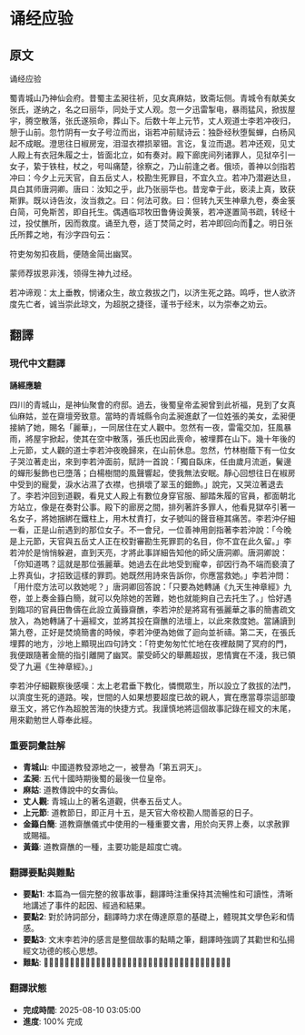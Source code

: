 # 诵经应验

## 原文

诵经应验

蜀青城山乃神仙会府。昔蜀主孟昶往祈，见女真麻姑，致斋坛侧。青城令有献美女张氏，遂纳之，名之曰丽华，同处于丈人观。忽一夕迅雷掣电，暴雨猛风，掀拔屋宇，腾空散落，张氏遂殒命，葬山下。后数十年上元节，丈人观道士李若冲夜归，憩于山前。忽竹阴有一女子号泣而出，诣若冲前赋诗云：独卧经秋堕鬓蝉，白杨风起不成眠。澄思往日椒房宠，泪湿衣襟损翠钿。言讫，复泣而退。若冲还观，见丈人殿上有衣冠朱履之士，皆面北立，如有奏对。殿下廊庑间列诸罪人，见狱卒引一女子，絷于铁柱，杖之，号叫痛楚，徐察之，乃山前逢之者。俄顷，善神以剑指若冲曰：今夕上元天官，自五岳丈人，校勘生死罪目，不宜久立。若冲乃潜避达旦，具白其师唐洞卿。唐曰：汝知之乎，此乃张丽华也。昔宠幸于此，亵渎上真，致获斯罪。既以诗告汝，汝当救之。曰：何法可救。曰：但转九天生神章九卷，奏金箓白简，可免斯苦，即自托生。偶遇临邛牧田鲁俦设黄箓，若冲遂置简书疏，转经十过，投仗醮所，因而救度。诵至九卷，适丁焚简之时，若冲即回向而𦶟之。明日张氏所葬之地，有沙字四句云：

符吏匆匆扣夜扃，便随金简出幽冥。

蒙师荐拔恩非浅，领得生神九过经。

若冲谛观：太上垂教，悯诸众生，故立救拔之门，以济生死之路。鸣呼，世人欲济度先亡者，诚当崇此琼文，为超脱之捷径，谨书于经末，以为崇奉之劝云。

## 翻譯

### 現代中文翻譯
**誦經應驗**

四川的青城山，是神仙聚會的府邸。過去，後蜀皇帝孟昶曾到此祈福，見到了女真仙麻姑，並在齋壇旁致意。當時的青城縣令向孟昶進獻了一位姓張的美女，孟昶便接納了她，賜名「麗華」，一同居住在丈人觀中。忽然有一夜，雷電交加，狂風暴雨，將屋宇掀起，使其在空中散落，張氏也因此喪命，被埋葬在山下。幾十年後的上元節，丈人觀的道士李若沖夜晚歸來，在山前休息。忽然，竹林樹蔭下有一位女子哭泣著走出，來到李若沖面前，賦詩一首說：「獨自臥床，任由歲月流逝，鬢邊的蟬形髮飾也已墮落；白楊樹間的風聲響起，使我無法安眠。靜心回想往日在椒房中受到的寵愛，淚水沾濕了衣襟，也損壞了翠玉的鈿飾。」說完，又哭泣著退去了。李若沖回到道觀，看見丈人殿上有數位身穿官服、腳踏朱履的官員，都面朝北方站立，像是在奏對公事。殿下的廊房之間，排列著許多罪人，他看見獄卒引著一名女子，將她捆綁在鐵柱上，用木杖責打，女子號叫的聲音極其痛苦。李若沖仔細一看，正是山前遇到的那位女子。不一會兒，一位善神用劍指著李若沖說：「今晚是上元節，天官與五岳丈人正在校對審勘生死罪罰的名目，你不宜在此久留。」李若沖於是悄悄躲避，直到天亮，才將此事詳細告知他的師父唐洞卿。唐洞卿說：「你知道嗎？這就是那位張麗華。她過去在此地受到寵幸，卻因行為不端而褻瀆了上界真仙，才招致這樣的罪罰。她既然用詩來告訴你，你應當救她。」李若沖問：「用什麼方法可以救她呢？」唐洞卿回答說：「只要為她轉誦《九天生神章經》九卷，並上奏金籙白簡，就可以免除她的苦難，她也就能夠自己去托生了。」恰好遇到臨邛的官員田魯儔在此設立黃籙齋醮，李若沖於是將寫有張麗華之事的簡書疏文放入，為她轉誦了十遍經文，並將其投在齋醮的法壇上，以此來救度她。當誦讀到第九卷，正好是焚燒簡書的時候，李若沖便為她做了迴向並祈禱。第二天，在張氏埋葬的地方，沙地上顯現出四句詩文：「符吏匆匆忙忙地在夜裡敲開了冥府的門，我便跟隨著金簡的指引離開了幽冥。蒙受師父的舉薦超拔，恩情實在不淺，我已領受了九遍《生神章經》。」

李若沖仔細觀察後感嘆：太上老君垂下教化，憐憫眾生，所以設立了救拔的法門，以濟度生死的道路。唉，世間的人如果想要超度已故的親人，實在應當尊崇這部瓊章玉文，將它作為超脫苦海的快捷方式。我謹慎地將這個故事記錄在經文的末尾，用來勸勉世人尊奉此經。

### 重要詞彙註解
- **青城山**: 中國道教發源地之一，被譽為「第五洞天」。
- **孟昶**: 五代十國時期後蜀的最後一位皇帝。
- **麻姑**: 道教傳說中的女壽仙。
- **丈人觀**: 青城山上的著名道觀，供奉五岳丈人。
- **上元節**: 道教節日，即正月十五，是天官大帝校勘人間善惡的日子。
- **金籙白簡**: 道教齋醮儀式中使用的一種重要文書，用於向天界上奏，以求赦罪或賜福。
- **黃籙**: 道教齋醮的一種，主要功能是超度亡魂。

### 翻譯要點與難點
- **要點1**: 本篇為一個完整的敘事故事，翻譯時注重保持其流暢性和可讀性，清晰地講述了事件的起因、經過和結果。
- **要點2**: 對於詩詞部分，翻譯時力求在傳達原意的基礎上，體現其文學色彩和情感。
- **要點3**: 文末李若沖的感言是整個故事的點睛之筆，翻譯時強調了其勸世和弘揚經文功德的核心思想。
- **難點**: 「𦶟之」中的「𦶟」是個生僻字，意為祈禱、祝禱，已在翻譯中處理為「祈禱」。

### 翻譯狀態
- **完成時間**: 2025-08-10 03:05:00
- **進度**: 100% 完成

